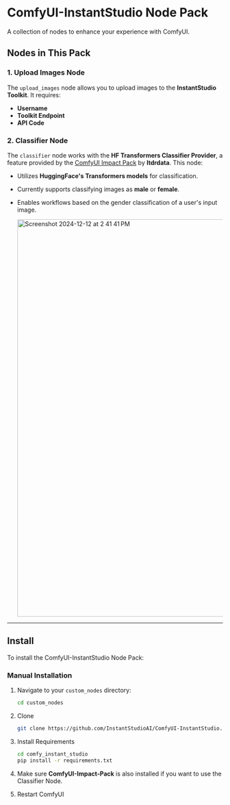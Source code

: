 # ComfyUI-InstantStudio Node Pack

A collection of nodes to enhance your experience with ComfyUI.

## Nodes in This Pack

### 1. **Upload Images Node**
The `upload_images` node allows you to upload images to the **InstantStudio Toolkit**. It requires:
- **Username**
- **Toolkit Endpoint**
- **API Code**

### 2. **Classifier Node**
The `classifier` node works with the **HF Transformers Classifier Provider**, a feature provided by the [ComfyUI Impact Pack](https://github.com/ltdrdata/ComfyUI-Impact-Pack) by **ltdrdata**. This node:
- Utilizes **HuggingFace's Transformers models** for classification.
- Currently supports classifying images as **male** or **female**.
- Enables workflows based on the gender classification of a user's input image.

  <img width="928" alt="Screenshot 2024-12-12 at 2 41 41 PM" src="https://github.com/user-attachments/assets/6b81af77-9477-48bc-9ee9-878bde9f2803" />

---
## Install

To install the ComfyUI-InstantStudio Node Pack:

### Manual Installation
1. Navigate to your `custom_nodes` directory:
   ```bash
   cd custom_nodes
   ```
2. Clone
   ```bash
   git clone https://github.com/InstantStudioAI/ComfyUI-InstantStudio.git
   ```
3. Install Requirements
   ```bash
   cd comfy_instant_studio
   pip install -r requirements.txt
   ```
4. Make sure **ComfyUI-Impact-Pack** is also installed if you want to use the Classifier Node. 

5. Restart ComfyUI
